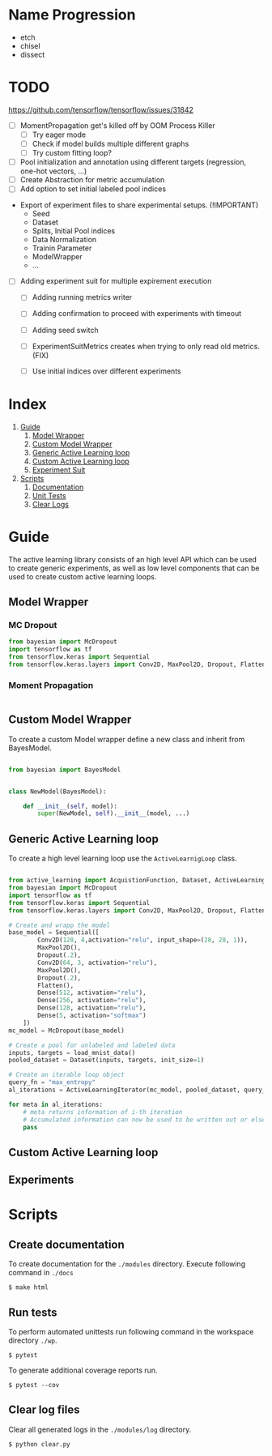 # Name Progression

- etch
- chisel
- dissect


# TODO
https://github.com/tensorflow/tensorflow/issues/31842


- [ ] MomentPropagation get's killed off by OOM Process Killer
    - [ ] Try eager mode
    - [ ] Check if model builds multiple different graphs
    - [ ] Try custom fitting loop?

- [ ] Pool initialization and annotation using different targets (regression, one-hot vectors, ...)
- [ ] Create Abstraction for metric accumulation
- [ ] Add option to set initial labeled pool indices

- Export of experiment files to share experimental setups. (!IMPORTANT)
    - Seed
    - Dataset
    - Splits, Initial Pool indices
    - Data Normalization
    - Trainin Parameter
    - ModelWrapper
    - ...

- [ ] Adding experiment suit for multiple expirement execution
    - [ ] Adding running metrics writer
    - [ ] Adding confirmation to proceed with experiments with timeout
    - [ ] Adding seed switch
    - [ ] ExperimentSuitMetrics creates when trying to only read old metrics. (FIX)
    - [ ] Use initial indices over different experiments


# Index

1. [Guide](#Guide)
    1. [Model Wrapper](#Model-Wrapper)
    2. [Custom Model Wrapper](#Custom-Model-Wrapper)
    3. [Generic Active Learning loop](#Generic-Active-Learning-loop)
    4. [Custom Active Learning loop](#Custom-Active-Learning-loop)
    2. [Experiment Suit](#Experiment-Suit)
2. [Scripts](#Scripts)
    1. [Documentation](Create-documentation)
    2. [Unit Tests](#Run-tests)
    3. [Clear Logs](#Clear-log-files)


# Guide

The active learning library consists of an high level API which can be used
to create generic experiments, as well as low level components that can be 
used to create custom active learning loops.


## Model Wrapper


### MC Dropout

```python
from bayesian import McDropout
import tensorflow as tf
from tensorflow.keras import Sequential
from tensorflow.keras.layers import Conv2D, MaxPool2D, Dropout, Flatten, Dense, Softmax
```

### Moment Propagation

```python

```


## Custom Model Wrapper

To create a custom Model wrapper define a new class and inherit from BayesModel.

```python

from bayesian import BayesModel


class NewModel(BayesModel):

    def __init__(self, model):
        super(NewModel, self).__init__(model, ...)


```


## Generic Active Learning loop

To create a high level learning loop use the `ActiveLearnigLoop` class.

```python

from active_learning import AcquistionFunction, Dataset, ActiveLearningLoop
from bayesian import McDropout
import tensorflow as tf
from tensorflow.keras import Sequential
from tensorflow.keras.layers import Conv2D, MaxPool2D, Dropout, Flatten, Dense, Softmax

# Create and wrapp the model
base_model = Sequential([
        Conv2D(128, 4,activation="relu", input_shape=(28, 28, 1)),
        MaxPool2D(),
        Dropout(.2),
        Conv2D(64, 3, activation="relu"),
        MaxPool2D(),
        Dropout(.2),
        Flatten(),
        Dense(512, activation="relu"),
        Dense(256, activation="relu"),
        Dense(128, activation="relu"),
        Dense(5, activation="softmax")
    ])
mc_model = McDropout(base_model)

# Create a pool for unlabeled and labeled data
inputs, targets = load_mnist_data()
pooled_dataset = Dataset(inputs, targets, init_size=1)

# Create an iterable loop object
query_fn = "max_entropy"
al_iterations = ActiveLearningIterator(mc_model, pooled_dataset, query_fn)

for meta in al_iterations:
    # meta returns information of i-th iteration
    # Accumulated information can now be used to be written out or else
    pass
```


## Custom Active Learning loop


## Experiments



# Scripts

## Create documentation

To create documentation for the `./modules` directory. Execute following command
in `./docs`

```shell
$ make html
```

## Run tests

To perform automated unittests run following command in the workspace directory `./wp`.

```shell
$ pytest
```

To generate additional coverage reports run.

```shell
$ pytest --cov
```


## Clear log files

Clear all generated logs in the `./modules/log` directory.

```shell
$ python clear.py
```

